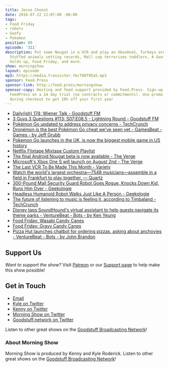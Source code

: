 ```yaml
---
title: Jesse Chonut
date: 2016-07-22 22:07:00 -06:00
tags:
- Food Friday
- robots
- Goofy
- Pokemon
position: 80
episode: '311'
description: Put some Nougat in a VCR and play an XboxOneS, Turkeys are good at freezing,
  Stuffed animals setting records, Mall cop terrorizes toddlers, A Goofy Movie still
  holds up, Food Friday, and more.
show: morningshow
layout: episode
mp3: https://media.transistor.fm/f08f95a5.mp3
sponsor: Feed.Press
sponsor-link: http://feed.press/morningshow
sponsor-copy: Hosting and feed support provided by Feed.Press. Sign-up today and try
  FeedPress on a 14 day trial (no contracts or commitments). Use promo code `morningshow`
  during checkout to get 10% off your first year
---
```


* [Daily(ish) 174: Wiener Talk - Goodstuff FM](http://goodstuff.network/dailyish/174)
* [3 Guys 3 Questions #113: S07:E08.5 - Lightning Round - Goodstuff FM](http://goodstuff.network/3g3q/113)
* [Pokémon Go updated to address privacy concerns - TechCrunch](https://techcrunch.com/2016/07/12/pokemon-go-update-addresses-privacy-concerns/?ncid=rss&utm_source=feedburner&utm_medium=feed&utm_campaign=Feed%3A+Techcrunch+%28TechCrunch%29)
* [Dronémon is the best Pokémon Go cheat we've seen yet - GamesBeat - Games - by Jeff Grubb](http://venturebeat.com/2016/07/12/dronemon-is-the-best-pokemon-go-cheat-weve-seen-yet/)
* [Pokemon Go launches in the UK, is now the biggest mobile game in US history](http://appleinsider.com/articles/16/07/14/pokemon_go_launches_in_the_uk_is_now_the_biggest_mobile_game_in_us_history.html)
* [Netflix Flixtape Mixtape Custom Playlist](http://www.refinery29.com/2016/07/116995/netflix-flixtape?utm_source=googlenewsstand&utm_medium=rss)
* [The final Android Nougat beta is now available - The Verge](http://www.theverge.com/circuitbreaker/2016/7/18/12214636/android-nougat-final-beta-now-available)
* [Microsoft's Xbox One S will launch on August 2nd - The Verge](http://www.theverge.com/2016/7/18/12211800/xbox-one-s-release-date-august-2)
* [The Last VCR To Be Made This Month - Variety](http://variety.com/2016/biz/news/vcr-video-cassette-recorder-end-production-1201819406/)
* [Watch the world's largest orchestra—7548 musicians—assemble in a field in Frankfurt to play together. — Quartz](http://qz.com/729230/watch-the-worlds-largest-orchestra-perform-with-over-7500-musicians/)
* [300-Pound Mall Security Guard Robot Goes Rogue, Knocks Down Kid, Runs Him Over - Geekologie](http://geekologie.com/2016/07/300-pound-mall-security-robot-goes-rogue.php)
* [Headless Humanoid Robot Walks Just Like A Person - Geekologie](http://geekologie.com/2016/07/headless-humanoid-robot-walks-just-like.php)
* [The future of listening to music is feeling it, according to Timbaland - TechCrunch](https://techcrunch.com/2016/07/12/the-future-of-listening-to-music-feeling-it-according-to-timbaland/?ncid=rss&utm_source=feedburner&utm_medium=feed&utm_campaign=Feed%3A+Techcrunch+%28TechCrunch%29)
* [Disney taps SoundHound's virtual assistant to help guests navigate its theme parks - VentureBeat - Bots - by Ken Yeung](http://venturebeat.com/2016/07/12/disney-taps-soundhounds-virtual-assistant-to-help-guests-navigate-its-theme-parks/)
* [Food Friday: Wasabi Candy Canes](https://www.amazon.com/gp/product/B00FGJ6OU0/ref=oh_aui_detailpage_o05_s00?ie=UTF8&psc=1)
* [Food Friday: Gravy Candy Canes](https://www.amazon.com/Accoutrements-Gravy-Candy-Canes-6ct/dp/B00FHNK596/ref=pd_sim_21_4?ie=UTF8&dpID=51tVt-8E4WL&dpSrc=sims&preST=_AC_UL320_SR320%2C320_&psc=1&refRID=K98EA9TEZY25QBMQWE88)
* [Pizza Hut launches chatbot for ordering pizzas, asking about anchovies - VentureBeat - Bots - by John Brandon](http://venturebeat.com/2016/07/12/pizza-hut-launches-chatbot-for-ordering-pizzas-asking-about-anchovies/)

## Support Us
*Want to support the show?* Visit [Patreon](http://patreon.com/morningshow) or our [Support page](http://goodstuff.network/support) to help make this show possible!

## Get in Touch
* [Email](mailto:kyle@goodstuff.network)
* [Kyle on Twitter](http://twitter.com/dogburps)
* [Kenny on Twitter](http://twitter.com/pizzarobotics)
* [Morning Show on Twitter](http://twitter.com/morningshowam)
* [Goodstuff.network on Twitter](http://twitter.com/goodstufffm)

Listen to other great shows on the [Goodstuff Broadcasting Network](http://goodstuff.network/shows)!

### About Morning Show
Morning Show is produced by Kenny and Kyle Roderick. Listen to other great shows on the [Goodstuff Broadcasting Network](http://goodstuff.network/)!

